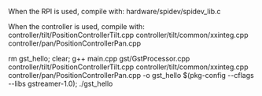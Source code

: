 
When the RPI is used, compile with: hardware/spidev/spidev_lib.c

When the controller is used, compile with: controller/tilt/PositionControllerTilt.cpp controller/tilt/common/xxinteg.cpp controller/pan/PositionControllerPan.cpp

rm gst_hello; clear; g++ main.cpp gst/GstProcessor.cpp controller/tilt/PositionControllerTilt.cpp controller/tilt/common/xxinteg.cpp controller/pan/PositionControllerPan.cpp -o gst_hello $(pkg-config --cflags --libs gstreamer-1.0); ./gst_hello
